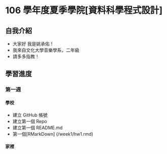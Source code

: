 # 106 學年度夏季學院[資料科學程式設計]
## 自我介紹
* 大家好 我是姚承佑！
* 我來自文化大學音樂學系，二年級
* 請多多指教！
## 學習進度
### 第一週
#### 學校
* 建立 GitHub 帳號
* 建立第一個 Repo
* 建立第一個 README.md
* 第一個[RMarkDown] (/week1/hw1.rmd)
#### 家裡